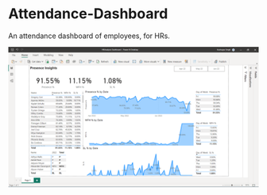 # Attendance-Dashboard
An attendance dashboard of employees, for HRs.

<p><img align="centre" src="Dashboard.png" alt="dashboardImage" /></p>
